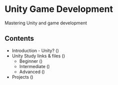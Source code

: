 # Unity Game Development
Mastering Unity and game development

## Contents
* Introduction - Unity? ()
* Unity Study links & files ()
  + Beginner ()
  + Intermediate ()
  + Advanced ()
* Projects ()
